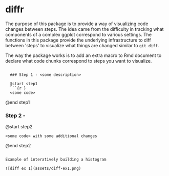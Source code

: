 diffr
=======

The purpose of this package is to provide a way of visualizing code changes 
between steps. The idea came from the difficulty in tracking what components of a
complex ggplot correspond to various settings. The functions in this package
provide the underlying infrastructure to diff between 'steps' to visualize
what things are changed similar to `git diff`.

The way the package works is to add an extra macro to Rmd document to declare
what code chunks correspond to steps you want to visualize.

```

  ### Step 1 - <some description>
  
  @start step1
  ```{r }
  <some code>
  ```
  @end step1

  ### Step 2 - <some description>
  
  @start step2
  ```{r }
  <some code> with some additional changes
  ```
  @end step2
  
```

Example of interatively building a histogram

![diff ex 1](assets/diff-ex1.png)